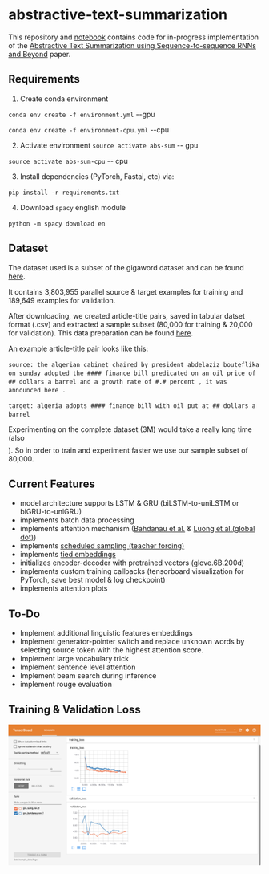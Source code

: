 # abstractive-text-summarization

This repository and [notebook](/abstractive-text-summ.ipynb) contains code for in-progress implementation of the [Abstractive Text Summarization using Sequence-to-sequence RNNs and Beyond](https://arxiv.org/abs/1602.06023) paper.

Requirements
---
1. Create conda environment 

`conda env create -f environment.yml`  --gpu

`conda env create -f environment-cpu.yml`  --cpu

2. Activate environment
`source activate abs-sum` -- gpu

`source activate abs-sum-cpu` -- cpu

3. Install dependencies (PyTorch, Fastai, etc) via:

`pip install -r requirements.txt`

4. Download `spacy` english module

`python -m spacy download en`

Dataset
--

The dataset used is a subset of the gigaword dataset and can be found [here](https://drive.google.com/file/d/0B6N7tANPyVeBNmlSX19Ld2xDU1E/view?usp=sharing).

It contains 3,803,955 parallel source & target examples for training and 189,649 examples for validation.

After downloading, we created article-title pairs, saved in tabular datset format (.csv) and extracted a sample subset (80,000 for training & 20,000 for validation). This data preparation can be found [here](/data-preparation.ipynb).

An example article-title pair looks like this:

`source: the algerian cabinet chaired by president abdelaziz bouteflika on sunday adopted the #### finance bill predicated on an oil price of ## dollars a barrel and a growth rate of #.# percent , it was announced here .`

`target: algeria adopts #### finance bill with oil put at ## dollars a barrel`


Experimenting on the complete dataset (3M) would take a really long time (also $$$$). So in order to train and experiment faster we use our sample subset of 80,000. 

Current Features
--
* model architecture supports LSTM & GRU (biLSTM-to-uniLSTM or biGRU-to-uniGRU)
* implements batch data processing 
* implements attention mechanism ([Bahdanau et al.](https://arxiv.org/abs/1409.0473) & [Luong et al.(global dot)](https://arxiv.org/abs/1508.04025))
* implements [scheduled sampling (teacher forcing)](https://arxiv.org/abs/1506.03099)
* implements [tied embeddings](https://arxiv.org/pdf/1608.05859.pdf)
* initializes encoder-decoder with pretrained vectors (glove.6B.200d)
* implements custom training callbacks (tensorboard visualization for PyTorch, save best model & log checkpoint)
* implements attention plots


To-Do
---
* Implement additional linguistic features embeddings  
* Implement generator-pointer switch and replace unknown words by selecting source token with the highest attention score.
* Implement large vocabulary trick 
* Implement sentence level attention 
* Implement beam search during inference
* implement rouge evaluation

Training & Validation Loss
---
![alt text](/imgs/tensor_viz.png)


